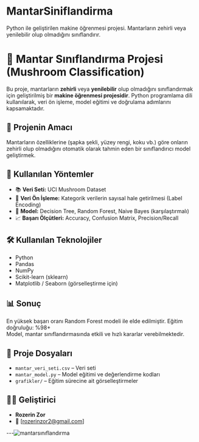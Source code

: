 # MantarSiniflandirma
Python ile geliştirilen makine öğrenmesi projesi. Mantarların zehirli veya yenilebilir olup olmadığını sınıflandırır.
# 🍄 Mantar Sınıflandırma Projesi (Mushroom Classification)

Bu proje, mantarların **zehirli** veya **yenilebilir** olup olmadığını sınıflandırmak için geliştirilmiş bir **makine öğrenmesi projesidir**. Python programlama dili kullanılarak, veri ön işleme, model eğitimi ve doğrulama adımlarını kapsamaktadır.

## 🎯 Projenin Amacı

Mantarların özelliklerine (şapka şekli, yüzey rengi, koku vb.) göre onların zehirli olup olmadığını otomatik olarak tahmin eden bir sınıflandırıcı model geliştirmek.

## 🧪 Kullanılan Yöntemler

- 📚 **Veri Seti:** UCI Mushroom Dataset
- 🧼 **Veri Ön İşleme:** Kategorik verilerin sayısal hale getirilmesi (Label Encoding)
- 🧠 **Model:** Decision Tree, Random Forest, Naive Bayes (karşılaştırmalı)
- 📈 **Başarı Ölçütleri:** Accuracy, Confusion Matrix, Precision/Recall

## 🛠️ Kullanılan Teknolojiler

- Python
- Pandas
- NumPy
- Scikit-learn (sklearn)
- Matplotlib / Seaborn (görselleştirme için)

## 📊 Sonuç

En yüksek başarı oranı Random Forest modeli ile elde edilmiştir. Eğitim doğruluğu: %98+  
Model, mantar sınıflandırmasında etkili ve hızlı kararlar verebilmektedir.

## 📂 Proje Dosyaları

- `mantar_veri_seti.csv` – Veri seti
- `mantar_model.py` – Model eğitimi ve değerlendirme kodları
- `grafikler/` – Eğitim sürecine ait görselleştirmeler

## 🧑‍💻 Geliştirici

- **Rozerin Zor**  
- 📧 [rozerinzor2@gmail.com]

---![mantarsınıflandırma](https://github.com/user-attachments/assets/825acf90-d268-48dc-8369-a9d9e356acde)


